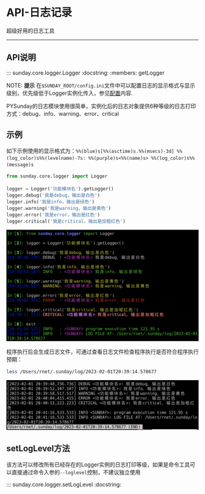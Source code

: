 # API-日志记录

超级好用的日志工具

---

## API说明

::: sunday.core.logger.Logger
    :docstring:
    :members: getLogger

NOTE: **提示**
在`$SUNDAY_ROOT/config.ini`文件中可以配置日志的显示格式与显示级别，优先级低于Logger实例化传入，参见[配置]内容.

PYSunday的日志模块使用很简单，实例化后的日志对象提供6种等级的日志打印方式：debug、info、warning、error、critical

## 示例

如下示例使用的显示格式为：`%%(blue)s[%%(asctime)s.%%(msecs)-3d] %%(log_color)s%%(levelname)-7s: %%(purple)s<%%(name)s> %%(log_color)s%%(message)s`

```python
from sunday.core.logger import Logger

logger = Logger('功能模块名').getLogger()
logger.debug('我是debug，输出是白色')
logger.info('我是info，输出是绿色')
logger.warning('我是warning，输出是黄色')
logger.error('我是error，输出是红色')
logger.critical('我是critical，输出是加粗红色')
```

![logging print](../imgs/api-logging-1.png)

程序执行后会生成日志文件，可通过查看日志文件检查程序执行是否符合程序执行预期：

```bash
less /Users/rnet/.sunday/log/2023-02-01T20:39:14.578677
```

![logging file](../imgs/api-logging-2.png)

## setLogLevel方法

该方法可以修改所有已经存在的Logger实例的日志打印等级，如果是命令工具可以直接通过命令入参的`--loglevel`控制，不建议独立使用

::: sunday.core.logger.setLogLevel
    :docstring:

[配置]: setting.md

